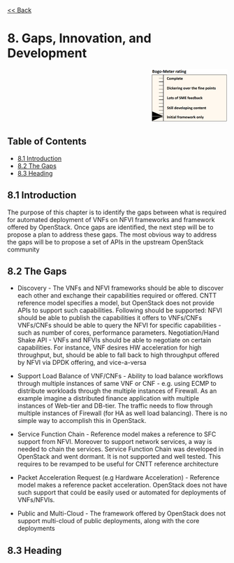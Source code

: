 [<< Back](../../openstack)

# 8. Gaps, Innovation, and Development
<p align="right"><img src="../figures/bogo_ifo.png" alt="scope" title="Scope" width="35%"/></p>

## Table of Contents
* [8.1 Introduction](#8.1)
* [8.2 The Gaps](#8.2)
* [8.3 Heading](#8.3)

<a name="8.1"></a>
## 8.1 Introduction
The purpose of this chapter is to identify the gaps between what is required for automated deployment of VNFs on NFVI frameworks and framework offered by OpenStack. 
Once gaps are identified, the next step will be to propose a plan to address these gaps. 
The most obvious way to address the gaps will be to propose a set of APIs in the upstream OpenStack community

<a name="8.2"></a>
## 8.2 The Gaps
* Discovery  - The VNFs and NFVI frameworks should be able to discover each other and exchange their capabilities required or offered. CNTT reference model specifies a model, but OpenStack does not provide APIs to support such capabilities. Following should be supported: 
NFVI should be able to publish the capabilities it offers to VNFs/CNFs
VNFs/CNFs should be able to query the NFVI for specific capabilities - such as number of cores, performance parameters.
Negotiation/Hand Shake API - VNFs and NFVIs should be able to negotiate on certain capabilities. For instance, VNF desires HW acceleration for high throughput, but, should be able to fall back to high throughput offered by NFVI via DPDK offering, and vice-a-versa

* Support Load Balance of VNF/CNFs - Ability to load balance workflows through multiple instances of same VNF or CNF - e.g. using ECMP to distribute workloads through the multiple instances of Firewall. As an example imagine a distributed finance application with multiple instances of Web-tier and DB-tier. The traffic needs to flow through multiple instances of Firewall (for HA as well load balancing). There is no simple way to accomplish this in OpenStack. 

* Service Function Chain - Reference model  makes a reference to SFC support from NFVI. Moreover to support network services, a way is needed to chain the services. Service Function Chain was developed in OpenStack and went dormant. It is not supported and well tested. This requires to be revamped to be useful for CNTT reference architecture

* Packet Acceleration Request (e.g Hardware Acceleration) - Reference model makes a reference packet acceleration. OpenStack does not have such support that could be easily used or automated for deployments of VNFs/NFVIs. 

* Public and Multi-Cloud  - The framework offered by OpenStack does not support multi-cloud of public deployments, along with the core deployments



<a name="8.3"></a>
## 8.3 Heading
